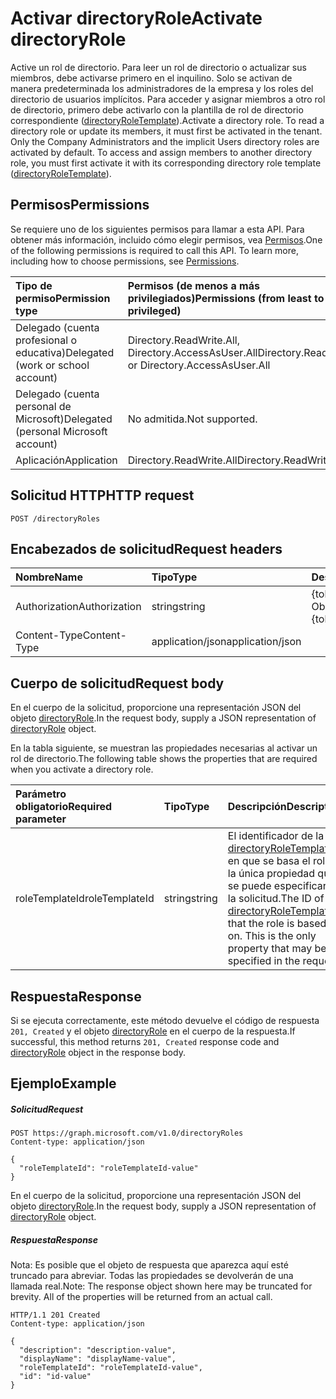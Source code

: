 # <a name="activate-directoryrole"></a><span data-ttu-id="9ea3d-101">Activar directoryRole</span><span class="sxs-lookup"><span data-stu-id="9ea3d-101">Activate directoryRole</span></span>

<span data-ttu-id="9ea3d-p101">Active un rol de directorio. Para leer un rol de directorio o actualizar sus miembros, debe activarse primero en el inquilino. Solo se activan de manera predeterminada los administradores de la empresa y los roles del directorio de usuarios implícitos. Para acceder y asignar miembros a otro rol de directorio, primero debe activarlo con la plantilla de rol de directorio correspondiente ([directoryRoleTemplate](../resources/directoryroletemplate.md)).</span><span class="sxs-lookup"><span data-stu-id="9ea3d-p101">Activate a directory role. To read a directory role or update its members, it must first be activated in the tenant. Only the Company Administrators and the implicit Users directory roles are activated by default. To access and assign members to another directory role, you must first activate it with its corresponding directory role template ([directoryRoleTemplate](../resources/directoryroletemplate.md)).</span></span>

## <a name="permissions"></a><span data-ttu-id="9ea3d-106">Permisos</span><span class="sxs-lookup"><span data-stu-id="9ea3d-106">Permissions</span></span>
<span data-ttu-id="9ea3d-p102">Se requiere uno de los siguientes permisos para llamar a esta API. Para obtener más información, incluido cómo elegir permisos, vea [Permisos](../../../concepts/permissions_reference.md).</span><span class="sxs-lookup"><span data-stu-id="9ea3d-p102">One of the following permissions is required to call this API. To learn more, including how to choose permissions, see [Permissions](../../../concepts/permissions_reference.md).</span></span>

|<span data-ttu-id="9ea3d-109">Tipo de permiso</span><span class="sxs-lookup"><span data-stu-id="9ea3d-109">Permission type</span></span>      | <span data-ttu-id="9ea3d-110">Permisos (de menos a más privilegiados)</span><span class="sxs-lookup"><span data-stu-id="9ea3d-110">Permissions (from least to most privileged)</span></span>              |
|:--------------------|:---------------------------------------------------------|
|<span data-ttu-id="9ea3d-111">Delegado (cuenta profesional o educativa)</span><span class="sxs-lookup"><span data-stu-id="9ea3d-111">Delegated (work or school account)</span></span> | <span data-ttu-id="9ea3d-112">Directory.ReadWrite.All, Directory.AccessAsUser.All</span><span class="sxs-lookup"><span data-stu-id="9ea3d-112">Directory.ReadWrite.All or Directory.AccessAsUser.All</span></span>    |
|<span data-ttu-id="9ea3d-113">Delegado (cuenta personal de Microsoft)</span><span class="sxs-lookup"><span data-stu-id="9ea3d-113">Delegated (personal Microsoft account)</span></span> | <span data-ttu-id="9ea3d-114">No admitida.</span><span class="sxs-lookup"><span data-stu-id="9ea3d-114">Not supported.</span></span>    |
|<span data-ttu-id="9ea3d-115">Aplicación</span><span class="sxs-lookup"><span data-stu-id="9ea3d-115">Application</span></span> | <span data-ttu-id="9ea3d-116">Directory.ReadWrite.All</span><span class="sxs-lookup"><span data-stu-id="9ea3d-116">Directory.ReadWrite.All</span></span> |

## <a name="http-request"></a><span data-ttu-id="9ea3d-117">Solicitud HTTP</span><span class="sxs-lookup"><span data-stu-id="9ea3d-117">HTTP request</span></span>
<!-- { "blockType": "ignored" } -->
```http
POST /directoryRoles

```
## <a name="request-headers"></a><span data-ttu-id="9ea3d-118">Encabezados de solicitud</span><span class="sxs-lookup"><span data-stu-id="9ea3d-118">Request headers</span></span>
| <span data-ttu-id="9ea3d-119">Nombre</span><span class="sxs-lookup"><span data-stu-id="9ea3d-119">Name</span></span>       | <span data-ttu-id="9ea3d-120">Tipo</span><span class="sxs-lookup"><span data-stu-id="9ea3d-120">Type</span></span> | <span data-ttu-id="9ea3d-121">Descripción</span><span class="sxs-lookup"><span data-stu-id="9ea3d-121">Description</span></span>|
|:---------------|:--------|:----------|
| <span data-ttu-id="9ea3d-122">Authorization</span><span class="sxs-lookup"><span data-stu-id="9ea3d-122">Authorization</span></span>  | <span data-ttu-id="9ea3d-123">string</span><span class="sxs-lookup"><span data-stu-id="9ea3d-123">string</span></span>  | <span data-ttu-id="9ea3d-p103">{token} de portador. Obligatorio.</span><span class="sxs-lookup"><span data-stu-id="9ea3d-p103">Bearer {token}. Required.</span></span> |
| <span data-ttu-id="9ea3d-126">Content-Type</span><span class="sxs-lookup"><span data-stu-id="9ea3d-126">Content-Type</span></span>  | <span data-ttu-id="9ea3d-127">application/json</span><span class="sxs-lookup"><span data-stu-id="9ea3d-127">application/json</span></span>  |

## <a name="request-body"></a><span data-ttu-id="9ea3d-128">Cuerpo de solicitud</span><span class="sxs-lookup"><span data-stu-id="9ea3d-128">Request body</span></span>
<span data-ttu-id="9ea3d-129">En el cuerpo de la solicitud, proporcione una representación JSON del objeto [directoryRole](../resources/directoryrole.md).</span><span class="sxs-lookup"><span data-stu-id="9ea3d-129">In the request body, supply a JSON representation of [directoryRole](../resources/directoryrole.md) object.</span></span>

<span data-ttu-id="9ea3d-130">En la tabla siguiente, se muestran las propiedades necesarias al activar un rol de directorio.</span><span class="sxs-lookup"><span data-stu-id="9ea3d-130">The following table shows the properties that are required when you activate a directory role.</span></span>

|<span data-ttu-id="9ea3d-131">Parámetro obligatorio</span><span class="sxs-lookup"><span data-stu-id="9ea3d-131">Required parameter</span></span> | <span data-ttu-id="9ea3d-132">Tipo</span><span class="sxs-lookup"><span data-stu-id="9ea3d-132">Type</span></span> | <span data-ttu-id="9ea3d-133">Descripción</span><span class="sxs-lookup"><span data-stu-id="9ea3d-133">Description</span></span>|
|:---------|:---------|:---------|
|<span data-ttu-id="9ea3d-134">roleTemplateId</span><span class="sxs-lookup"><span data-stu-id="9ea3d-134">roleTemplateId</span></span> | <span data-ttu-id="9ea3d-135">string</span><span class="sxs-lookup"><span data-stu-id="9ea3d-135">string</span></span> | <span data-ttu-id="9ea3d-p104">El identificador de la [directoryRoleTemplate](../resources/directoryroletemplate.md) en que se basa el rol. Es la única propiedad que se puede especificar en la solicitud.</span><span class="sxs-lookup"><span data-stu-id="9ea3d-p104">The ID of the [directoryRoleTemplate](../resources/directoryroletemplate.md) that the role is based on. This is the only property that may be specified in the request.</span></span>|

## <a name="response"></a><span data-ttu-id="9ea3d-138">Respuesta</span><span class="sxs-lookup"><span data-stu-id="9ea3d-138">Response</span></span>

<span data-ttu-id="9ea3d-139">Si se ejecuta correctamente, este método devuelve el código de respuesta `201, Created` y el objeto [directoryRole](../resources/directoryrole.md) en el cuerpo de la respuesta.</span><span class="sxs-lookup"><span data-stu-id="9ea3d-139">If successful, this method returns `201, Created` response code and [directoryRole](../resources/directoryrole.md) object in the response body.</span></span>

## <a name="example"></a><span data-ttu-id="9ea3d-140">Ejemplo</span><span class="sxs-lookup"><span data-stu-id="9ea3d-140">Example</span></span>
##### <a name="request"></a><span data-ttu-id="9ea3d-141">Solicitud</span><span class="sxs-lookup"><span data-stu-id="9ea3d-141">Request</span></span>

<!-- {
  "blockType": "request",
  "name": "create_directoryrole_from_directoryroles"
}-->
```http
POST https://graph.microsoft.com/v1.0/directoryRoles
Content-type: application/json

{
  "roleTemplateId": "roleTemplateId-value"
}
```
<span data-ttu-id="9ea3d-142">En el cuerpo de la solicitud, proporcione una representación JSON del objeto [directoryRole](../resources/directoryrole.md).</span><span class="sxs-lookup"><span data-stu-id="9ea3d-142">In the request body, supply a JSON representation of [directoryRole](../resources/directoryrole.md) object.</span></span>
##### <a name="response"></a><span data-ttu-id="9ea3d-143">Respuesta</span><span class="sxs-lookup"><span data-stu-id="9ea3d-143">Response</span></span>
<span data-ttu-id="9ea3d-p105">Nota: Es posible que el objeto de respuesta que aparezca aquí esté truncado para abreviar. Todas las propiedades se devolverán de una llamada real.</span><span class="sxs-lookup"><span data-stu-id="9ea3d-p105">Note: The response object shown here may be truncated for brevity. All of the properties will be returned from an actual call.</span></span>
<!-- {
  "blockType": "response",
  "truncated": true,
  "@odata.type": "microsoft.graph.directoryRole"
} -->
```http
HTTP/1.1 201 Created
Content-type: application/json

{
  "description": "description-value",
  "displayName": "displayName-value",
  "roleTemplateId": "roleTemplateId-value",
  "id": "id-value"
}
```

<!-- uuid: 8fcb5dbc-d5aa-4681-8e31-b001d5168d79
2015-10-25 14:57:30 UTC -->
<!-- {
  "type": "#page.annotation",
  "description": "Create directoryRole",
  "keywords": "",
  "section": "documentation",
  "tocPath": ""
}-->
